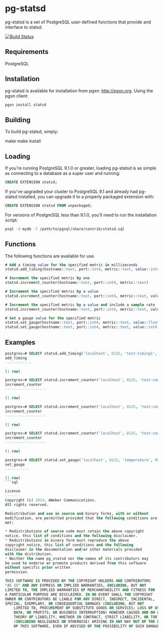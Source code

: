 pg-statsd
=========
pg-statsd is a set of PostgreSQL user-defined functions that provide
and interface to statsd.

[![Build Status](https://travis-ci.org/aweber/pg_statsd.svg?branch=master)](https://travis-ci.org/aweber/pg-statsd)

Requirements
------------
PostgreSQL

Installation
------------
pg-statsd is available for installation from pgxn: http://pgxn.org. Using the pgxn client:

```bash
pgxn install statsd
```

Building
--------
To build pg-statsd, simply:

make
make install

Loading
-------

If you're running PostgreSQL 9.1.0 or greater, loading pg-statsd is as simple
as connecting to a database as a super user and running:

```sql
CREATE EXTENSION statsd;
```

If you've upgraded your cluster to PostgreSQL 9.1 and already had pg-statsd
installed, you can upgrade it to a properly packaged extension with:

```sql
CREATE EXTENSION statsd FROM unpackaged;
```

For versions of PostgreSQL less than 9.1.0, you'll need to run the
installation script:

```bash
psql -d mydb -f /path/to/pgsql/share/contrib/statsd.sql
```

Functions
---------
The following functions are available for use.

```sql
# Add a timing value for the specified metric in milliseconds
statsd.add_timing(hostname::text, port::int4, metric::text, value::int4)

# Increment the specified metric by one
statsd.increment_counter(hostname::text, port::int4, metric::text)

# Increment the specified metric by a value
statsd.increment_counter(hostname::text, port::int4, metric::text, value::int4)

# Increment the specified metric by a value and include a sample rate
statsd.increment_counter(hostname::text, port::int4, metric::text, value::int4, sample::float8)

# Set a gauge value for the specified metric
statsd.set_gauge(hostname::text, port::int4, metric::text, value::float8)
statsd.set_gauge(hostname::text, port::int4, metric::text, value::int4)
```

Examples
--------

```sql
postgres=# SELECT statsd.add_timing('localhost', 8125, 'test-timing1', 70);
add_timing
------------

(1 row)

postgres=# SELECT statsd.increment_counter('localhost', 8125, 'test-counter-1');
increment_counter
-------------------

(1 row)

postgres=# SELECT statsd.increment_counter('localhost', 8125, 'test-counter-1', 5);
increment_counter
-------------------

(1 row)

postgres=# SELECT statsd.increment_counter('localhost', 8125, 'test-counter-1', 5, 0.25);
increment_counter
-------------------

(1 row)

postgres=# SELECT statsd.set_gauge('localhost', 8125, 'temperature', 98.7);
set_gauge
-----------

(1 row)
```sql

License
-------
Copyright (c) 2014, AWeber Communications.
All rights reserved.

Redistribution and use in source and binary forms, with or without
modification, are permitted provided that the following conditions are
met:

* Redistributions of source code must retain the above copyright
notice, this list of conditions and the following disclaimer.
* Redistributions in binary form must reproduce the above
copyright notice, this list of conditions and the following
disclaimer in the documentation and/or other materials provided
with the distribution.
* Neither the name pg_statsd nor the names of its contributors may
be used to endorse or promote products derived from this software
without specific prior written
permission.

THIS SOFTWARE IS PROVIDED BY THE COPYRIGHT HOLDERS AND CONTRIBUTORS
"AS IS" AND ANY EXPRESS OR IMPLIED WARRANTIES, INCLUDING, BUT NOT
LIMITED TO, THE IMPLIED WARRANTIES OF MERCHANTABILITY AND FITNESS FOR
A PARTICULAR PURPOSE ARE DISCLAIMED. IN NO EVENT SHALL THE COPYRIGHT
OWNER OR CONTRIBUTORS BE LIABLE FOR ANY DIRECT, INDIRECT, INCIDENTAL,
SPECIAL, EXEMPLARY, OR CONSEQUENTIAL DAMAGES (INCLUDING, BUT NOT
	LIMITED TO, PROCUREMENT OF SUBSTITUTE GOODS OR SERVICES; LOSS OF USE,
	DATA, OR PROFITS; OR BUSINESS INTERRUPTION) HOWEVER CAUSED AND ON ANY
	THEORY OF LIABILITY, WHETHER IN CONTRACT, STRICT LIABILITY, OR TORT
	(INCLUDING NEGLIGENCE OR OTHERWISE) ARISING IN ANY WAY OUT OF THE USE
	OF THIS SOFTWARE, EVEN IF ADVISED OF THE POSSIBILITY OF SUCH DAMAGE.
	

